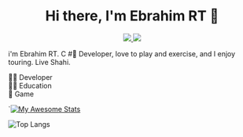 
<h1 align="center">Hi there, I'm Ebrahim RT 👋</h1>

<p align="center">
 <a href="https://www.linkedin.com/in/ebrahim-rayatparvar-talooki-492781122/" target="_blank">
  <img src="https://img.icons8.com/fluent/48/000000/linkedin.png" />
 </a>
  
 <a href="https://twitter.com/EbrahimRT1" target="_blank">
  <img src="https://img.icons8.com/fluent/48/000000/twitter.png" />
 </a>
</p>

i'm Ebrahim RT.
C # ِDeveloper, love to play and exercise, and I enjoy touring.
Live Shahi.

👨‍💻 Developer <br />
👨‍🏫 Education <br />
🤖 Game <br />

`[![My Awesome Stats](https://awesome-github-stats.azurewebsites.net/user-stats/ebrahimrayatparvar?cardType=level&theme=dark)](https://git.io/awesome-stats-card)

![Top Langs](https://github-readme-stats.vercel.app/api/top-langs/?username=ebrahimrayatparvar&langs_count=8)
